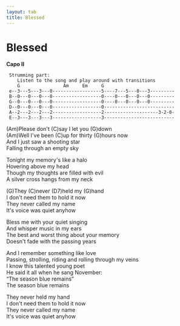 ```yaml
---
layout: tab
title: Blessed
---
```

# Blessed

**Capo II**

``` 
 Strumming part:
    Listen to the song and play around with transitions    
    G                Am     Em     G
 e--3---5---3---0------------------5----7---5---0---3---------
 B--0---0---0---0------------------0----0---0---0---0---------
 G--0---0---0---0------------------0----0---0---0---0---------
 D--0---0---0---0------------------0--------------------------
 A--2---2---2---2------------------2--------------------3-2-0-
 E--3---3---3---3------------------3--------------------------
```

(Am)Please don't (C)say I let you (G)down  
(Am)Well I've been (C)up for thirty (G)hours now  
And I just saw a shooting star  
Falling through an empty sky  
  
Tonight my memory's like a halo  
Hovering above my head  
Though my thoughts are filled with evil  
A silver cross hangs from my neck  
  
(G)They (C)never (D7)held my (G)hand  
I don't need them to hold it now  
They never called my name  
It's voice was quiet anyhow  
  
Bless me with your quiet singing  
And whisper music in my ears  
The best and worst thing about your memory  
Doesn't fade with the passing years  
  
And I remember something like love  
Passing, strolling, riding and rolling through my veins  
I know this talented young poet  
He said it all when he sang November:  
“The season blue remains”  
The season blue remains  
  
They never held my hand  
I don't need them to hold it now  
They never called my name  
It's voice was quiet anyhow
